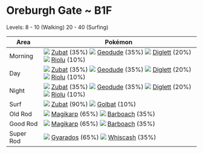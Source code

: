 # Oreburgh Gate ~ B1F
Levels: 8 - 10 (Walking) 20 - 40 (Surfing)

Area       | Pokémon
---        | ---
Morning    | ![][041]  [Zubat] (35%) ![][074]  [Geodude] (35%) ![][050]  [Diglett] (20%)  ![][447]  [Riolu] (10%)
Day        | ![][041]  [Zubat] (35%) ![][074]  [Geodude] (35%) ![][050]  [Diglett] (20%)  ![][447]  [Riolu] (10%)
Night      | ![][041]  [Zubat] (35%) ![][074]  [Geodude] (35%) ![][050]  [Diglett] (20%)  ![][447]  [Riolu] (10%)
Surf       | ![][041]  [Zubat] (90%) ![][042]  [Golbat] (10%)
Old Rod    | ![][129]  [Magikarp] (65%) ![][339]  [Barboach] (35%)
Good Rod   | ![][129]  [Magikarp] (65%) ![][339]  [Barboach] (35%)
Super Rod  | ![][130]  [Gyarados] (65%) ![][340]  [Whiscash] (35%)


[Zubat]: /pokemon_changes/041/
[Golbat]: /pokemon_changes/042/
[Diglett]: /pokemon_changes/050/
[Geodude]: /pokemon_changes/074/
[Magikarp]: /pokemon_changes/129/
[Gyarados]: /pokemon_changes/130/
[Barboach]: /pokemon_changes/339/
[Whiscash]: /pokemon_changes/340/
[Riolu]: /pokemon_changes/447/
[041]: /img/pokemon/041.png
[042]: /img/pokemon/042.png
[050]: /img/pokemon/050.png
[074]: /img/pokemon/074.png
[129]: /img/pokemon/129.png
[130]: /img/pokemon/130.png
[339]: /img/pokemon/339.png
[340]: /img/pokemon/340.png
[447]: /img/pokemon/447.png
